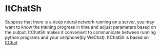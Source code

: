# ItChatSh

Suppose that there is a deep neural network running on a server, you may want to know the training progress in time and adjust parameters based on the output. ItChatSh makes it convenient to communicate between running python programs and your cellphone(by WeChat). ItChatSh is based on [ItChat](https://github.com/littlecodersh/ItChat).
 
 